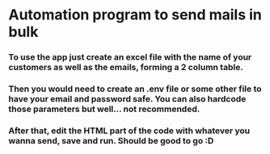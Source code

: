 # Automation program to send mails in bulk

### To use the app just create an excel file with the name of your customers as well as the emails, forming a 2 column table.
### Then you would need to create an .env file or some other file to have your email and password safe. You can also hardcode those parameters but well... not recommended.
### After that, edit the HTML part of the code with whatever you wanna send, save and run. Should be good to go :D
